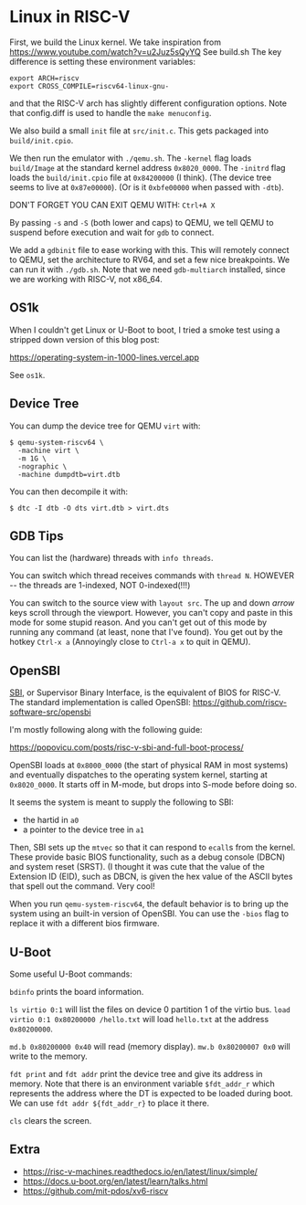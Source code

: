 # Linux in RISC-V

First, we build the Linux kernel.
We take inspiration from https://www.youtube.com/watch?v=u2Juz5sQyYQ
See build.sh
The key difference is setting these environment variables:

```console
export ARCH=riscv
export CROSS_COMPILE=riscv64-linux-gnu-
```

and that the RISC-V arch has slightly different configuration options.
Note that config.diff is used to handle the `make menuconfig`.

We also build a small `init` file at `src/init.c`.
This gets packaged into `build/init.cpio`.

We then run the emulator with `./qemu.sh`.
The `-kernel` flag loads `build/Image` at the standard kernel address `0x8020_0000`.
The `-initrd` flag loads the `build/init.cpio` file at `0x84200000` (I think).
(The device tree seems to live at `0x87e00000`).
(Or is it `0xbfe00000` when passed with `-dtb`).


DON'T FORGET YOU CAN EXIT QEMU WITH: `Ctrl+A X`

By passing `-s` and `-S` (both lower and caps) to QEMU,
we tell QEMU to suspend before execution and wait for `gdb` to connect.

We add a `gdbinit` file to ease working with this.
This will remotely connect to QEMU, set the architecture to RV64, and set a few nice breakpoints.
We can run it with `./gdb.sh`.
Note that we need `gdb-multiarch` installed, since we are working with RISC-V, not x86_64.

## OS1k

When I couldn't get Linux or U-Boot to boot, I tried a smoke test using a stripped down version of this blog post:

https://operating-system-in-1000-lines.vercel.app

See `os1k`.

## Device Tree

You can dump the device tree for QEMU `virt` with:

```console
$ qemu-system-riscv64 \
  -machine virt \
  -m 1G \
  -nographic \
  -machine dumpdtb=virt.dtb
```

You can then decompile it with:

```console
$ dtc -I dtb -O dts virt.dtb > virt.dts
```

## GDB Tips

You can list the (hardware) threads with `info threads`.

You can switch which thread receives commands with `thread N`.
HOWEVER -- the threads are 1-indexed, NOT 0-indexed(!!!)

You can switch to the source view with `layout src`.
The up and down *arrow* keys scroll through the viewport.
However, you can't copy and paste in this mode for some stupid reason.
And you can't get out of this mode by running any command
(at least, none that I've found).
You get out by the hotkey `Ctrl-x a`
(Annoyingly close to `Ctrl-a x` to quit in QEMU).

## OpenSBI

[SBI](https://drive.google.com/file/d/1RHY5Gj0cDSrY5BlK6pGblZt03fDRF2-g/view), or Supervisor Binary Interface,
is the equivalent of BIOS for RISC-V.
The standard implementation is called OpenSBI: https://github.com/riscv-software-src/opensbi

I'm mostly following along with the following guide:

https://popovicu.com/posts/risc-v-sbi-and-full-boot-process/

OpenSBI loads at `0x8000_0000` (the start of physical RAM in most systems)
and eventually dispatches to the operating system kernel, starting at `0x8020_0000`.
It starts off in M-mode, but drops into S-mode before doing so.

It seems the system is meant to supply the following to SBI:

* the hartid in `a0`
* a pointer to the device tree in `a1`

Then, SBI sets up the `mtvec` so that it can respond to `ecall`s from the kernel.
These provide basic BIOS functionality, such as a debug console (DBCN) and system reset (SRST).
(I thought it was cute that the value of the Extension ID (EID), such as DBCN,
is given the hex value of the ASCII bytes that spell out the command.
Very cool!

When you run `qemu-system-riscv64`, the default behavior is to bring up the system using an built-in version of OpenSBI.
You can use the `-bios` flag to replace it with a different bios firmware.


## U-Boot

Some useful U-Boot commands:

`bdinfo` prints the board information.

`ls virtio 0:1` will list the files on device 0 partition 1 of the virtio bus.
`load virtio 0:1 0x80200000 /hello.txt` will load `hello.txt` at the address `0x80200000`.

`md.b 0x80200000 0x40` will read (memory display).
`mw.b 0x80200007 0x0` will write to the memory.

`fdt print` and `fdt addr` print the device tree and give its address in memory.
Note that there is an environment variable `$fdt_addr_r`
which represents the address where the DT is expected to be loaded during boot.
We can use `fdt addr ${fdt_addr_r}` to place it there.


`cls` clears the screen.

## Extra

* https://risc-v-machines.readthedocs.io/en/latest/linux/simple/
* https://docs.u-boot.org/en/latest/learn/talks.html
* https://github.com/mit-pdos/xv6-riscv
